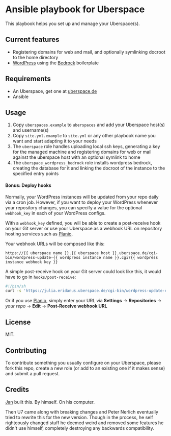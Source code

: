# Ansible playbook for Uberspace

This playbook helps you set up and manage your Uberspace(s).

## Current features

- Registering domains for web and mail, and optionally symlinking docroot to the home directory
- [WordPress](https://wordpress.org/) using the [Bedrock](https://roots.io/bedrock/) boilerplate

## Requirements

- An Uberspace, get one at [uberspace.de](https://uberspace.de)
- Ansible

## Usage

1. Copy `uberspaces.example` to `uberspaces` and add your Uberspace host(s) and username(s)
2. Copy `site.yml.example` to `site.yml` or any other playbook name you want and start adapting it to your needs
3. The `uberspace` role handles uploading local ssh keys, generating a key for the managed machine and registering domains for web or mail against the uberspace host with an optional symlink to home
4. The `uberspace_wordpress_bedrock` role installs wordpress bedrock, creating the database for it and linking the docroot of the instance to the specified entry points

#### Bonus: Deploy hooks

Normally, your WordPress instances will be updated from your repo daily via a cron job. However, if you want to deploy your WordPress whenever your repository changes, you can specify a value for the optional `webhook_key` in each of your WordPress configs.

With a `webhook_key` defined, you will be able to create a post-receive hook on your Git server or use your Uberspace as a webhook URL on repository hosting services such as [Planio](https://plan.io/subversion-hosting-and-git-hosting/).

Your webhook URLs will be composed like this:

```
https://{{ uberspace name }}.{{ uberspace host }}.uberspace.de/cgi-bin/wordpress-update-{{ wordpress instance name }}.cgi?{{ wordpress instance webhook key }}
```

A simple post-receive hook on your Git server could look like this, it would have to go in `hooks/post-receive`:

```bash
#!/bin/sh
curl -s 'https://julia.eridanus.uberspace.de/cgi-bin/wordpress-update-example_blog.cgi?secretsauce123'
```

Or if you use [Planio](https://plan.io), simply enter your URL via **Settings** &rarr; **Repositories** &rarr; *your repo* &rarr; **Edit** &rarr; **Post-Receive webhook URL**

## License

MIT.

## Contributing

To contribute something you usually configure on your Uberspace, please fork this repo, create a new role (or add to an existing one if it makes sense) and submit a pull request.

## Credits

[Jan](http://jan.sh) built this. By himself. On his computer.

Then U7 came along with breaking changes and Peter Nerlich eventually tried to rewrite this for the new version. Though in the process, he self righteously changed stuff he deemed weird and removed some features he didn't use himself, completely destroying any backwards compatibility.
